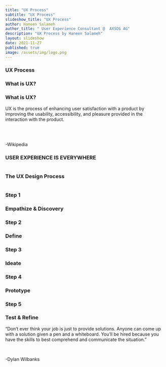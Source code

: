 ```yaml
---
title: "UX Process"
subtitle: "UX Process"
slideshow_title: "UX Process"
author: Haneen Salameh
author_title: " User Experience Consultant @  AXSOS AG"
description: "UX Process by Haneen Salameh"
layout: slideshow
date: 2021-11-27
published: true
image: /assets/img/logo.png
---
```



<section>
    <section>
        <h1>UX Process</h1>
    </section>
    <section>
        <h1>What is UX?</h1>
    </section>
    <section>
        <h1>What is UX?</h1>
        <p>UX is the process of enhancing user satisfaction with a product by 
        improving the usability, accessibility, and pleasure provided in the 
        interaction with the product.</p>
        <br>
        <br>
        <p>-Wikipedia</p>
    </section>
    <section>
        <h1>USER EXPERIENCE IS EVERYWHERE</h1>
        <img data-src="/assets/slideshows/2021-11-27-haneen-salameh-ux/ux_is_everywhere.jpg">
    </section>
    <section>
        <h1>The UX Design Process</h1>
        <img data-src=/assets/slideshows/2021-11-27-haneen-salameh-x/ux_process.png>
    </section>
    <section>
        <h1>Step 1</h1>
        <h1>Empathize & Discovery</h1>
    </section>
    <section>
        <h1>Step 2</h1>
        <h1>Define</h1>
    </section>
    <section>
        <h1>Step 3</h1>
        <h1>Ideate</h1>
    </section>
    <section>
        <h1>Step 4</h1>
        <h1>Prototype</h1>
    </section>
    <section>
        <h1>Step 5</h1>
        <h1>Test & Refine</h1>
    </section>
    <section>
        <p>“Don’t ever think your job is just to
            provide solutions. Anyone can come up
            with a solution given a pen and a
            whiteboard. You’ll be hired because
            you have the skills to best comprehend
            and communicate the situation.”
        </p> <br>
        <p>-Dylan Wilbanks</p>
    </section>
</section>